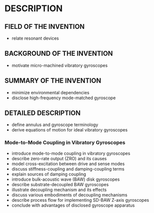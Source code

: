 # DESCRIPTION

## FIELD OF THE INVENTION

- relate resonant devices

## BACKGROUND OF THE INVENTION

- motivate micro-machined vibratory gyroscopes

## SUMMARY OF THE INVENTION

- minimize environmental dependencies
- disclose high-frequency mode-matched gyroscope

## DETAILED DESCRIPTION

- define annulus and gyroscope terminology
- derive equations of motion for ideal vibratory gyroscopes

### Mode-to-Mode Coupling in Vibratory Gyroscopes

- introduce mode-to-mode coupling in vibratory gyroscopes
- describe zero-rate output (ZRO) and its causes
- model cross-excitation between drive and sense modes
- discuss stiffness-coupling and damping-coupling terms
- explain sources of damping coupling
- introduce bulk-acoustic wave (BAW) disk gyroscopes
- describe substrate-decoupled BAW gyroscopes
- illustrate decoupling mechanism and its effects
- discuss various embodiments of decoupling mechanisms
- describe process flow for implementing SD-BAW Z-axis gyroscopes
- conclude with advantages of disclosed gyroscope apparatus

